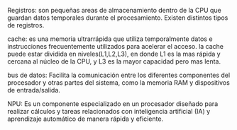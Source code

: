 
Registros: son pequeñas areas de almacenamiento dentro de la CPU que guardan
datos temporales durante el procesamiento. Existen distintos tipos de registros.

cache:
es una memoria ultrarrápida que utiliza temporalmente  datos e instrucciones frecuentemente utilizados para acelerar el acceso. la cache puede estar dividida en niveles(L1,L2,L3), en donde L1 es la mas rápida y cercana al núcleo de la CPU, y L3 es la mayor capacidad pero mas lenta.

bus de datos:
Facilita la comunicación entre los diferentes componentes del procesador y otras partes del sistema, como la memoria RAM y dispositivos de entrada/salida.

NPU:
Es un componente especializado en un procesador diseñado para realizar cálculos y tareas relacionados con inteligencia artificial (IA) y aprendizaje automático de manera rápida y eficiente.



